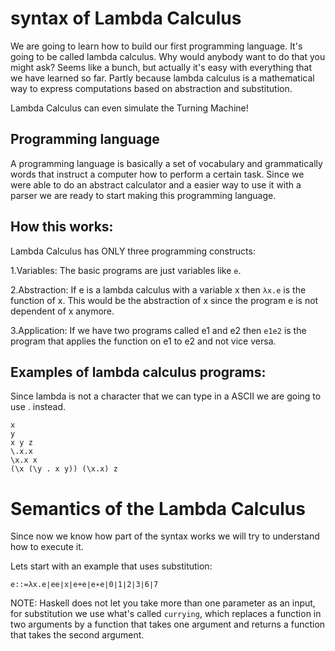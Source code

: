 # syntax of Lambda Calculus

We are going to learn how to build our first programming language. It's going to be called lambda calculus. Why would anybody want to do that you might ask?
Seems like a bunch, but actually it's easy with everything that we have learned so far. Partly because lambda calculus is a mathematical way to express computations based on abstraction and substitution.

Lambda Calculus can even simulate the Turning Machine!  

## Programming language

A programming language is basically a set of vocabulary and grammatically words that instruct a computer how to perform a certain task. Since we were able to do an abstract calculator and a easier way to use it with a parser we are ready to start making this programming language.


## How this works:

Lambda Calculus has ONLY three programming constructs:

1.Variables: The basic programs are just variables like `e`.

2.Abstraction: If e is a lambda calculus with a variable x then
`λx.e` is the function of x. This would be the abstraction of x since the program e is not dependent of x anymore.

3.Application:  If we have two programs called e1 and e2 then
`e1e2` is the program that applies the function on e1 to e2 and not vice versa.

## Examples of lambda calculus programs:

Since lambda is not a character that we can type in a ASCII we are going to use
\. instead.

```
x
y
x y z
\.x.x
\x.x x
(\x (\y . x y)) (\x.x) z
```

# Semantics of the Lambda Calculus

Since now we know how part of the syntax works we will try to understand how to execute it.


Lets start with an example that uses substitution:

```
e::=λx.e∣ee∣x∣e+e∣e∗e∣0∣1∣2∣3∣6∣7
```

NOTE: Haskell does not let you take more than one parameter as an input, for substitution we use what's called `currying`, which replaces a function in two arguments by a function that takes one argument and returns a function that takes the second argument.
